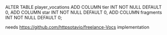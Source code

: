 ALTER TABLE player_vocations
ADD COLUMN tier INT NOT NULL DEFAULT 0,
ADD COLUMN star INT NOT NULL DEFAULT 0,
ADD COLUMN fragments INT NOT NULL DEFAULT 0;

needs https://github.com/httpsotavio/freelance-Vocs implementation
